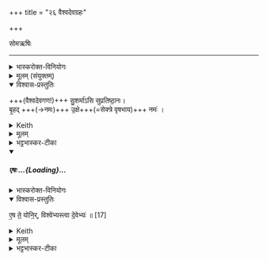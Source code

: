 +++
title = "२६ वैश्वदेवग्रहः"

+++

सोमऋषिः

_______
<details><summary>भास्करोक्त-विनियोगः</summary>

1सवितृ-पात्रेण वैश्वदेवं कलशाद् गृह्णाति - सुशर्मेति यजुषा ॥ 
</details>

<details><summary>मूलम् (संयुक्तम्)</summary>

सु॒शर्मा॑ऽसि सुप्रतिष्ठा॒नो बृ॒हदु॒क्षे नमः॑ ।
</details>

<details open><summary>विश्वास-प्रस्तुतिः</summary>

+++(वैश्वदेवगण!)+++ सु॒शर्मा॑ऽसि सुप्रतिष्ठा॒नः।  
बृ॒हद् +++(→नमः)+++ उ॒क्षे+++(=सेक्त्रे वृषभाय)+++ नमः॑ ।
</details>

<details><summary>Keith</summary>

Thou givest good protection, and art well established.  
Homage to the great bull!

</details>

<details><summary>मूलम्</summary>

सु॒शर्मा॑ऽसि सुप्रतिष्ठा॒नः।   
बृ॒हदु॒क्षे नमः॑ ।
</details>

<details><summary>भट्टभास्कर-टीका</summary>

वैश्वदेवो गण उच्यते । **सुशर्मा** सुसुखः शोभनग्रहो वा त्वमसि । 'सोर्मनसी' इत्युत्तरपदाद्युदात्तत्वम् । 

**सुप्रतिष्ठानः** शोभनं प्रतिष्ठानं प्रतिष्ठा यज्ञाख्या यस्य त्वम् ।  
यद्वा - सुष्टु प्रतिष्ठन्ति सर्वे यागाभिनिवृत्तिद्वारेणेति **सुप्रतिष्ठानः** । 'मन्क्तिन्व्याख्यान' इत्यादिना उत्तरपदान्तोदात्तत्वमकारकादावपि भविष्यति ।   
तस्मै तुभ्यं **उक्षे** सेक्त्रे वृष्टिमुत्पादयित्रे । 'सावेकाचः' इति चतुर्थ्या उदात्तत्वम् । इदं **बृहन् नमः** । 'नञ्सुभ्याम्' इत्युत्तरपदान्तोदात्तत्वम् । अन्नं सोमाख्यं गृह्यते त्वदर्थं गृह्नीमः । यद्वा - सोम एवोच्यते, हे सोम सुशर्मासीत्यादि समानम् । तादृशस्त्वं बृहन्नमः प्रभूतमन्नं अदनीयमस्मै उक्षे वैश्वदेवाय गणाय गृह्यस इति ॥
</details>
<div class="js_include" includetitle="false" newlevelforh1="5" unfilled url="/vedAH_yajuH/taittirIyam/sArasvata-vibhAgaH/saMhitA/yajuH/sarva-prastutiH/1/4_somAbhiShavAdi/16_vaishvadevagrahaH/eShaH.md">
<details open><summary><h5>एषः ...{Loading}...</h5></summary>
<details><summary>भास्करोक्त-विनियोगः</summary>

2एष ते योनिर्विश्वेभ्यस्त्वा देवेभ्य इति सादयति ॥ 'वैश्वदेव्यो वै प्रजा असावादित्यश्शुक्रः' इत्यादि ब्राह्मणम्  ॥
</details>

<details open><summary>विश्वास-प्रस्तुतिः</summary>

ए॒ष ते॒ योनि॒र्, विश्वे॑भ्यस्त्वा दे॒वेभ्यः॑ ॥ [17]
</details>

<details><summary>Keith</summary>

This is thy birthplace; to the All-gods thee!
</details>

<details><summary>मूलम्</summary>

ए॒ष ते॒ योनि॒र्विश्वे॑भ्यस्त्वा दे॒वेभ्यः॑ ॥ [17]
</details>
</details>
</div>
<details><summary>भट्टभास्कर-टीका</summary>

2एष ते योनिः इत्यादि व्याख्यातप्रायम् । 'वैश्वदेव्यो वै प्रजा वैश्वदेवः कलशः' इत्यादि ब्राह्मणम्  ॥
</details>
